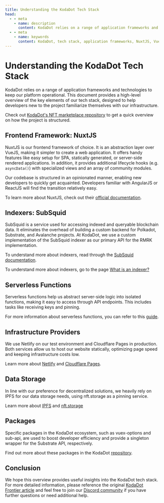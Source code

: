 ```yaml
---
title: Understanding the KodaDot Tech Stack
head:
  - - meta
    - name: description
      content: KodaDot relies on a range of application frameworks and technologies to keep our platform operational. This document provides a high-level overview of the key elements of our tech stack, designed to help developers new to the project familiarize themselves with our infrastructure. Learn about the frontend framework NuxtJS, the indexer SubSquid, serverless functions, infrastructure providers like Netlify and Cloudflare Pages, data storage using IPFS and nft.storage, and specific packages in the KodaDot ecosystem like vuex-options and sub-api. For more detailed information, reference the original KodaDot Frontier article and join the Discord community for additional help.
  - - meta
    - name: keywords
      content: KodaDot, tech stack, application frameworks, NuxtJS, VueJS, SPA, statically generated, server-side rendered, lifecycle hooks, community modules, SubSquid, blockchain data, RMRK implementation, serverless functions, API endpoints, Netlify, Cloudflare Pages, infrastructure costs, IPFS, nft.storage, vuex-options, sub-api, developer efficiency, Substrate API, KodaDot Frontier article, Discord community
---
```


# Understanding the KodaDot Tech Stack

KodaDot relies on a range of application frameworks and technologies to keep our platform operational. This document provides a high-level overview of the key elements of our tech stack, designed to help developers new to the project familiarize themselves with our infrastructure.

Check out [KodaDot's NFT marketplace repository](https://github.com/kodadot/nft-gallery) to get a quick overview on how the project is structured.

## Frontend Framework: NuxtJS
NuxtJS is our frontend framework of choice. It is an abstraction layer over VueJS, making it simpler to create a web application. It offers handy features like easy setup for SPA, statically generated, or server-side rendered applications. In addition, it provides additional lifecycle hooks (e.g. `asyncData()`) with specialized views and an array of community modules.

Our codebase is structured in an opinionated manner, enabling new developers to quickly get acquainted. Developers familiar with AngularJS or ReactJS will find the transition relatively easy.

To learn more about NuxtJS, check out their [official documentation](https://nuxtjs.org/docs).

## Indexers: SubSquid
SubSquid is a service used for accessing indexed and queryable blockchain data. It eliminates the overhead of building a custom backend for Polkadot, Substrate, and Avalanche projects. At KodaDot, we use a custom implementation of the SubSquid indexer as our primary API for the RMRK implementation.

To understand more about indexers, read through the [SubSquid documentation](https://docs.subsquid.io/).

To understand more about indexers, go to the page [What is an indexer?](/core-concepts/kodadot-stack/indexer/what-is-an-indexer)

## Serverless Functions
Serverless functions help us abstract server-side logic into isolated functions, making it easy to access through API endpoints. This includes tasks like receiving keys and pinning.

For more information about serverless functions, you can refer to this [guide](https://www.cloudflare.com/learning/serverless/what-is-serverless/).

## Infrastructure Providers
We use Netlify on our test environment and Cloudflare Pages in production. Both services allow us to host our website statically, optimizing page speed and keeping infrastructure costs low.

Learn more about [Netlify](https://www.netlify.com/docs/) and [Cloudflare Pages](https://developers.cloudflare.com/pages/).

## Data Storage
In line with our preference for decentralized solutions, we heavily rely on IPFS for our data storage needs, using nft.storage as a pinning service.

Learn more about [IPFS](https://docs.ipfs.io/) and [nft.storage](https://nft.storage/)

## Packages
Specific packages in the KodaDot ecosystem, such as vuex-options and sub-api, are used to boost developer efficiency and provide a singleton wrapper for the Substrate API, respectively.

Find out more about these packages in the KodaDot [repository](https://github.com/kodadot).

## Conclusion
We hope this overview provides useful insights into the KodaDot tech stack. For more detailed information, please reference the original [KodaDot Frontier article](https://blog.kodadot.xyz/the-tech-stack-at-kodadot-8a83880f8624) and feel free to join our [Discord community](https://discord.com/invite/kodadot) if you have further questions or need additional help.
